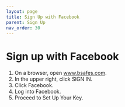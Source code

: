 ```yaml
---
layout: page
title: Sign Up with Facebook 
parent: Sign Up 
nav_order: 30 
---
```


# Sign up with Facebook

1. On a browser, open www.bsafes.com.
2. In the upper right, click SIGN IN.
3. Click Facebook.
4. Log into Facebook.
5. Proceed to Set Up Your Key.
